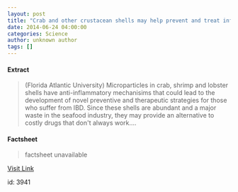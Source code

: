 ```yaml
---
layout: post
title: "Crab and other crustacean shells may help prevent and treat inflammatory disease"
date: 2014-06-24 04:00:00
categories: Science
author: unknown author
tags: []
---
```



#### Extract
>(Florida Atlantic University) Microparticles in crab, shrimp and lobster shells have anti-inflammatory mechanisims that could lead to the development of novel preventive and therapeutic strategies for those who suffer from IBD. Since these shells are abundant and a major waste in the seafood industry, they may provide an alternative to costly drugs that don't always work....

#### Factsheet
>factsheet unavailable

[Visit Link](http://www.eurekalert.org/pub_releases/2014-06/fau-cao062314.php)

id:    3941
